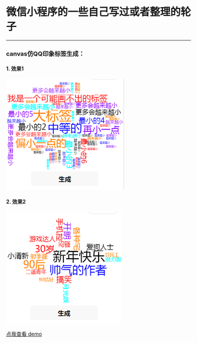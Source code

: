 # 微信小程序的一些自己写过或者整理的轮子

------

### canvas仿QQ印象标签生成：
#### 1. 效果1
![demo](images/drawtag.png)
#### 2. 效果2
![demo](images/drawtag-demo.png)

[点我查看  demo](demo/drawtag)
